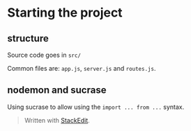 # Starting the project

## structure

Source code goes in `src/`

Common files are: `app.js`, `server.js` and `routes.js`.

## nodemon and sucrase

Using sucrase to allow using the `import ... from ...` syntax.




> Written with [StackEdit](https://stackedit.io/).
<!--stackedit_data:
eyJoaXN0b3J5IjpbOTQyMzk0MDMyXX0=
-->